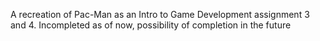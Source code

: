 A recreation of Pac-Man as an Intro to Game Development assignment 3 and 4. Incompleted as of now, possibility of completion in the future
